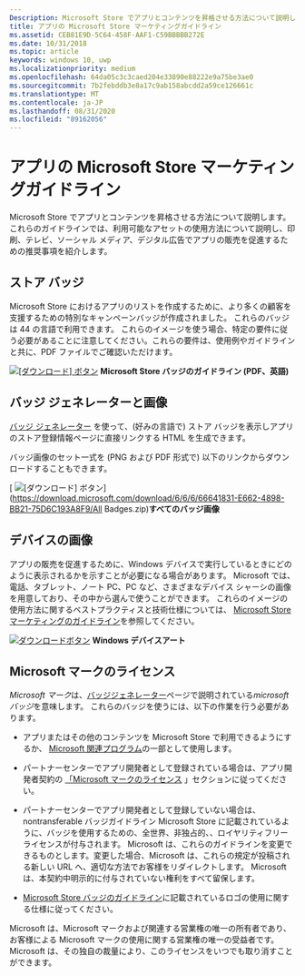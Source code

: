 ```yaml
---
Description: Microsoft Store でアプリとコンテンツを昇格させる方法について説明します。 これらのガイドラインでは、利用可能なアセットの使用方法について説明し、印刷、テレビ、ソーシャル メディア、デジタル広告でアプリの販売を促進するための推奨事項を紹介します。
title: アプリの Microsoft Store マーケティングガイドライン
ms.assetid: CEB81E9D-5C64-458F-AAF1-C59BBBBB272E
ms.date: 10/31/2018
ms.topic: article
keywords: windows 10, uwp
ms.localizationpriority: medium
ms.openlocfilehash: 64da05c3c3caed204e33890e88222e9a75be3ae0
ms.sourcegitcommit: 7b2febddb3e8a17c9ab158abcdd2a59ce126661c
ms.translationtype: MT
ms.contentlocale: ja-JP
ms.lasthandoff: 08/31/2020
ms.locfileid: "89162056"
---
```

# <a name="microsoft-store-marketing-guidelines-for-apps"></a>アプリの Microsoft Store マーケティングガイドライン

Microsoft Store でアプリとコンテンツを昇格させる方法について説明します。 これらのガイドラインでは、利用可能なアセットの使用方法について説明し、印刷、テレビ、ソーシャル メディア、デジタル広告でアプリの販売を促進するための推奨事項を紹介します。

## <a name="store-badges"></a>ストア バッジ

Microsoft Store におけるアプリのリストを作成するために、より多くの顧客を支援するための特別なキャンペーンバッジが作成されました。 これらのバッジは 44 の言語で利用できます。 これらのイメージを使う場合、特定の要件に従う必要があることに注意してください。これらの要件は、使用例やガイドラインと共に、PDF ファイルでご確認いただけます。

[ ![ [ダウンロード] ボタン](images/downloadbutton.png)](https://download.microsoft.com/download/0/7/D/07DF43D4-B1A8-4D38-BC02-4903BB36CEE8/Microsoft_Store_Badge_Guidelines.pdf) **Microsoft Store バッジのガイドライン (PDF、英語)**


## <a name="badge-generator-and-images"></a>バッジ ジェネレーターと画像

[バッジ ジェネレーター](https://developer.microsoft.com/store/badges) を使って、(好みの言語で) ストア バッジを表示しアプリのストア登録情報ページに直接リンクする HTML を生成できます。

バッジ画像のセット一式を (PNG および PDF 形式で) 以下のリンクからダウンロードすることもできます。

[ ![ [ダウンロード] ボタン](images/downloadbutton.png)](https://download.microsoft.com/download/6/6/6/66641831-E662-4898-BB21-75D6C193A8F9/All Badges.zip)**すべてのバッジ画像**


## <a name="device-images"></a>デバイスの画像

アプリの販売を促進するために、Windows デバイスで実行しているときにどのように表示されるかを示すことが必要になる場合があります。 Microsoft では、電話、タブレット、ノート PC、PC など、さまざまなデバイス シャーシの画像を用意しており、その中から選んで使うことができます。 これらのイメージの使用方法に関するベストプラクティスと技術仕様については、 [Microsoft Store マーケティングのガイドライン](https://download.microsoft.com/download/0/7/D/07DF43D4-B1A8-4D38-BC02-4903BB36CEE8/Microsoft_Store_Badge_Guidelines.pdf)を参照してください。

[ ![ ダウンロードボタン](images/downloadbutton.png)](https://download.microsoft.com/download/1/A/5/1A58A23A-1388-4097-B441-A3E8DBC14849/Windows_Store_Device_Art.zip) **Windows デバイスアート**

## <a name="license-to-microsoft-marks"></a>Microsoft マークのライセンス

*Microsoft マーク*は、[バッジジェネレーター](https://developer.microsoft.com/store/badges)ページで説明されている*microsoft バッジ*を意味します。 これらのバッジを使うには、以下の作業を行う必要があります。

-   アプリまたはその他のコンテンツを Microsoft Store で利用できるようにするか、 [Microsoft 関連プログラム](https://www.microsoftaffiliates.com/)の一部として使用します。

-   パートナーセンターでアプリ開発者として登録されている場合は、アプリ開発者契約の [「Microsoft マークのライセンス](/legal/windows/agreements/app-developer-agreement#license_to_mark) 」セクションに従ってください。

-   パートナーセンターでアプリ開発者として登録していない場合は、nontransferable バッジガイドライン Microsoft Store に記載されているように、バッジを使用するための、全世界、非独占的、、ロイヤリティフリーライセンスが付与されます。 Microsoft は、これらのガイドラインを変更できるものとします。変更した場合、Microsoft は、これらの規定が投稿される新しい URL へ、適切な方法でお客様をリダイレクトします。 Microsoft は、本契約中明示的に付与されていない権利をすべて留保します。

-   [Microsoft Store バッジのガイドライン](https://download.microsoft.com/download/0/7/D/07DF43D4-B1A8-4D38-BC02-4903BB36CEE8/Microsoft_Store_Badge_Guidelines.pdf)に記載されているロゴの使用に関する仕様に従ってください。

Microsoft は、Microsoft マークおよび関連する営業権の唯一の所有者であり、お客様による Microsoft マークの使用に関する営業権の唯一の受益者です。 Microsoft は、その独自の裁量により、このライセンスをいつでも取り消すことができます。

 

 